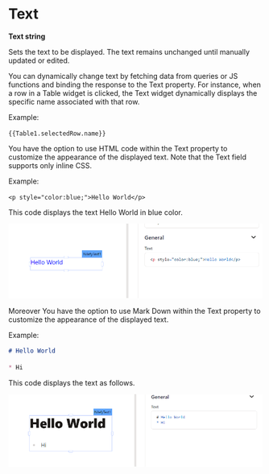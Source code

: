 # Text

**Text string** 

Sets the text to be displayed. The text remains unchanged until manually updated or edited.

You can dynamically change text by fetching data from queries or JS functions and binding the response to the Text property. For instance, when a row in a Table widget is clicked, the Text widget dynamically displays the specific name associated with that row.

Example:

`{{Table1.selectedRow.name}}`

You have the option to use HTML code within the Text property to customize the appearance of the displayed text. Note that the Text field supports only inline CSS.

Example:

`<p style="color:blue;">Hello World</p>`

This code displays the text Hello World in blue color.

![Alt text](./img/textExample2.png)

Moreover You have the option to use Mark Down within the Text property to customize the appearance of the displayed text.

Example:

```md
# Hello World

* Hi
```

This code displays the text as follows.

![Alt text](./img/textExample1.png)
